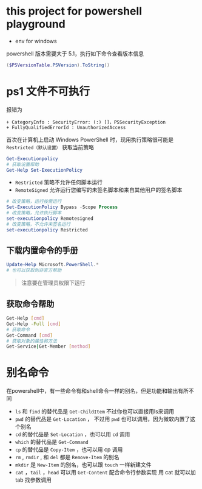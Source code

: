 # this project for powershell playground

- env for windows

powershell 版本需要大于 5.1，执行如下命令查看版本信息

```ps1
($PSVersionTable.PSVersion).ToString()
```

# ps1 文件不可执行

报错为

```
+ CategoryInfo : SecurityError: (:) []，PSSecurityException
+ FullyQualifiedErrorId : UnauthorizedAccess
```

首次在计算机上启动 Windows PowerShell 时，现用执行策略很可能是 `Restricted（默认设置）`
获取当前策略

```ps1
Get-Executionpolicy
# 获取设置帮助
Get-Help Set-ExecutionPolicy
```

- `Restricted` 策略不允许任何脚本运行
- `RemoteSigned` 允许运行您编写的未签名脚本和来自其他用户的签名脚本

```ps1
# 改变策略，运行按需运行
Set-ExecutionPolicy Bypass -Scope Process
# 改变策略，允许执行脚本
set-executionpolicy Remotesigned
# 改变策略，不允许未签名运行
set-executionpolicy Restricted
```

## 下载内置命令的手册

```ps1
Update-Help Microsoft.PowerShell.*
# 也可以获取到非官方帮助
```

> 注意要在管理员权限下运行

## 获取命令帮助

```bash
Get-Help [cmd]
Get-Help -Full [cmd]
# 获取命令
Get-Command [cmd]
# 获取对象的属性和方法
Get-Service|Get-Member [method]
```

# 别名命令

在powershell中，有一些命令有和shell命令一样的别名，但是功能和输出有所不同

- `ls` 和 `find` 的替代品是 `Get-ChildItem` 不过你也可以直接用ls来调用
- `pwd` 的替代品是 `Get-Location` ， 不过用 `pwd` 也可以调用，因为微软内置了这个别名
- `cd` 的替代品是 `Set-Location` ，也可以用 `cd` 调用
- `which` 的替代品是 `Get-Command`
- `cp` 的替代品是 `Copy-Item` ，也可以用 cp 调用
- `rm` , `rmdir` , 和 `del` 都是 `Remove-Item` 的别名
- `mkdir` 是 `New-Item` 的别名，也可以跟 `touch` 一样新建文件
- `cat` ，`tail` ，`head` 可以用 `Get-Content` 配合命令行参数实现 用 cat 就可以加 tab 找参数调用